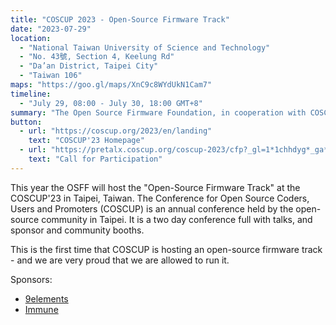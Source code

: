 ```yaml
---
title: "COSCUP 2023 - Open-Source Firmware Track"
date: "2023-07-29"
location:
  - "National Taiwan University of Science and Technology"
  - "No. 43號, Section 4, Keelung Rd"
  - "Da’an District, Taipei City" 
  - "Taiwan 106"
maps: "https://goo.gl/maps/XnC9c8WYdUkN1Cam7"
timeline:
  - "July 29, 08:00 - July 30, 18:00 GMT+8"
summary: "The Open Source Firmware Foundation, in cooperation with COSCUP'23, the OSFF runs the open-source firmware track at this year's COSCUP conference in Taipei, Taiwan."
button:
  - url: "https://coscup.org/2023/en/landing"
    text: "COSCUP'23 Homepage"
  - url: "https://pretalx.coscup.org/coscup-2023/cfp?_gl=1*1chhdyg*_ga*NDQ1Mjg2Mjk5LjE2ODA3ODE2MDM.*_ga_C9EMTMDSS1*MTY4MjM1NTY3OC42LjEuMTY4MjM1NTgyNi4wLjAuMA.."
    text: "Call for Participation"
---
```


This year the OSFF will host the "Open-Source Firmware Track" at the COSCUP'23 in Taipei, Taiwan. The Conference for Open Source Coders, Users and Promoters (COSCUP) is an annual conference held by the open-source community in Taipei. It is a two day conference full with talks, and sponsor and community booths.

This is the first time that COSCUP is hosting an open-source firmware track - and we are very proud that we are allowed to run it.

Sponsors:
- [9elements](https://9esec.io)
- [Immune](https://immune.gmbh)

